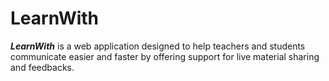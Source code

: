# LearnWith

***LearnWith*** is a web application designed to help teachers and students communicate easier and faster by offering support for live material sharing and feedbacks.
